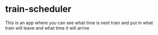 # train-scheduler
This is an app where you can see what time is next train and put in what train will leave and what time it will arrive
